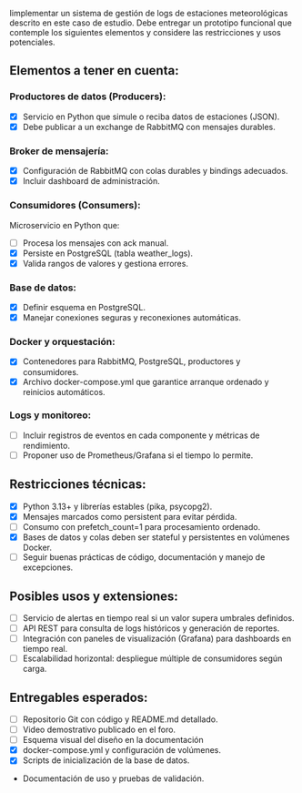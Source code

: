 Iimplementar un sistema de gestión de logs de estaciones meteorológicas descrito en este caso de estudio. 
Debe entregar un prototipo funcional que contemple los siguientes elementos y considere las restricciones y usos potenciales.

## Elementos a tener en cuenta:

### Productores de datos (Producers):
- [x] Servicio en Python que simule o reciba datos de estaciones (JSON).
- [x] Debe publicar a un exchange de RabbitMQ con mensajes durables.

### Broker de mensajería:
- [x] Configuración de RabbitMQ con colas durables y bindings adecuados.
- [x] Incluir dashboard de administración.

### Consumidores (Consumers): 
Microservicio en Python que:
- [ ] Procesa los mensajes con ack manual.
- [x] Persiste en PostgreSQL (tabla weather_logs).
- [x] Valida rangos de valores y gestiona errores.

### Base de datos:
- [x] Definir esquema en PostgreSQL.
- [x] Manejar conexiones seguras y reconexiones automáticas.

### Docker y orquestación:
- [x] Contenedores para RabbitMQ, PostgreSQL, productores y consumidores.
- [x] Archivo docker-compose.yml que garantice arranque ordenado y reinicios automáticos.

### Logs y monitoreo:
- [ ] Incluir registros de eventos en cada componente y métricas de rendimiento. 
- [ ] Proponer uso de Prometheus/Grafana si el tiempo lo permite.

## Restricciones técnicas:

- [x] Python 3.13+ y librerías estables (pika, psycopg2).
- [x] Mensajes marcados como persistent para evitar pérdida.
- [ ] Consumo con prefetch_count=1 para procesamiento ordenado.
- [x] Bases de datos y colas deben ser stateful y persistentes en volúmenes Docker.
- [ ] Seguir buenas prácticas de código, documentación y manejo de excepciones.

## Posibles usos y extensiones:

- [ ] Servicio de alertas en tiempo real si un valor supera umbrales definidos.
- [ ] API REST para consulta de logs históricos y generación de reportes.
- [ ] Integración con paneles de visualización (Grafana) para dashboards en tiempo real.
- [ ] Escalabilidad horizontal: despliegue múltiple de consumidores según carga.

## Entregables esperados:

- [ ] Repositorio Git con código y README.md detallado.
- [ ] Video demostrativo publicado en el foro.
- [ ] Esquema visual del diseño en la documentación
- [x] docker-compose.yml y configuración de volúmenes.
- [x] Scripts de inicialización de la base de datos.
- Documentación de uso y pruebas de validación.

